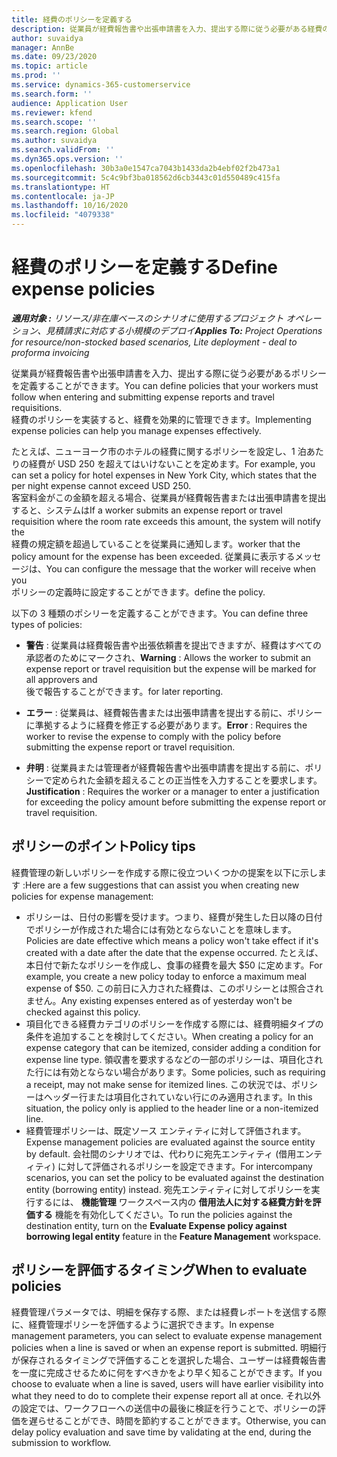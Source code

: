 ```yaml
---
title: 経費のポリシーを定義する
description: 従業員が経費報告書や出張申請書を入力、提出する際に従う必要がある経費のポリシーを定義することができます。
author: suvaidya
manager: AnnBe
ms.date: 09/23/2020
ms.topic: article
ms.prod: ''
ms.service: dynamics-365-customerservice
ms.search.form: ''
audience: Application User
ms.reviewer: kfend
ms.search.scope: ''
ms.search.region: Global
ms.author: suvaidya
ms.search.validFrom: ''
ms.dyn365.ops.version: ''
ms.openlocfilehash: 30b3a0e1547ca7043b1433da2b4ebf02f2b473a1
ms.sourcegitcommit: 5c4c9bf3ba018562d6cb3443c01d550489c415fa
ms.translationtype: HT
ms.contentlocale: ja-JP
ms.lasthandoff: 10/16/2020
ms.locfileid: "4079338"
---
```

# <a name="define-expense-policies"></a><span data-ttu-id="2a4d9-103">経費のポリシーを定義する</span><span class="sxs-lookup"><span data-stu-id="2a4d9-103">Define expense policies</span></span>

<span data-ttu-id="2a4d9-104">_**適用対象 :** リソース/非在庫ベースのシナリオに使用するプロジェクト オペレーション、見積請求に対応する小規模のデプロイ_</span><span class="sxs-lookup"><span data-stu-id="2a4d9-104">_**Applies To:** Project Operations for resource/non-stocked based scenarios, Lite deployment - deal to proforma invoicing_</span></span>

<span data-ttu-id="2a4d9-105">従業員が経費報告書や出張申請書を入力、提出する際に従う必要があるポリシーを定義することができます。</span><span class="sxs-lookup"><span data-stu-id="2a4d9-105">You can define policies that your workers must follow when entering and submitting expense reports and travel requisitions.</span></span>         
<span data-ttu-id="2a4d9-106">経費のポリシーを実装すると、経費を効果的に管理できます。</span><span class="sxs-lookup"><span data-stu-id="2a4d9-106">Implementing expense policies can help you manage expenses effectively.</span></span>         

<span data-ttu-id="2a4d9-107">たとえば、ニューヨーク市のホテルの経費に関するポリシーを設定し、1 泊あたりの経費が USD 250 を超えてはいけないことを定めます。</span><span class="sxs-lookup"><span data-stu-id="2a4d9-107">For example, you can set a policy for hotel expenses in New York City, which states that the per night expense cannot exceed USD 250.</span></span>       
<span data-ttu-id="2a4d9-108">客室料金がこの金額を超える場合、従業員が経費報告書または出張申請書を提出すると、システムは</span><span class="sxs-lookup"><span data-stu-id="2a4d9-108">If a worker submits an expense report or travel requisition where the room rate exceeds this amount, the system will notify the</span></span>         
<span data-ttu-id="2a4d9-109">経費の規定額を超過していることを従業員に通知します。</span><span class="sxs-lookup"><span data-stu-id="2a4d9-109">worker that the policy amount for the expense has been exceeded.</span></span> <span data-ttu-id="2a4d9-110">従業員に表示するメッセージは、</span><span class="sxs-lookup"><span data-stu-id="2a4d9-110">You can configure the message that the worker will receive when you</span></span>        
<span data-ttu-id="2a4d9-111">ポリシーの定義時に設定することができます。</span><span class="sxs-lookup"><span data-stu-id="2a4d9-111">define the policy.</span></span>      
        
<span data-ttu-id="2a4d9-112">以下の 3 種類のポシリーを定義することができます。</span><span class="sxs-lookup"><span data-stu-id="2a4d9-112">You can define three types of policies:</span></span>         
        
- <span data-ttu-id="2a4d9-113">**警告** : 従業員は経費報告書や出張依頼書を提出できますが、経費はすべての承認者のためにマークされ、</span><span class="sxs-lookup"><span data-stu-id="2a4d9-113">**Warning** : Allows the worker to submit an expense report or travel requisition but the expense will be marked for all approvers and</span></span>         
  <span data-ttu-id="2a4d9-114">後で報告することができます。</span><span class="sxs-lookup"><span data-stu-id="2a4d9-114">for later reporting.</span></span>        

- <span data-ttu-id="2a4d9-115">**エラー** : 従業員は、経費報告書または出張申請書を提出する前に、ポリシーに準拠するように経費を修正する必要があります。</span><span class="sxs-lookup"><span data-stu-id="2a4d9-115">**Error** : Requires the worker to revise the expense to comply with the policy before submitting the expense report or travel requisition.</span></span>        
 
 - <span data-ttu-id="2a4d9-116">**弁明** : 従業員または管理者が経費報告書や出張申請書を提出する前に、ポリシーで定められた金額を超えることの正当性を入力することを要求します。</span><span class="sxs-lookup"><span data-stu-id="2a4d9-116">**Justification** : Requires the worker or a manager to enter a justification for exceeding the policy amount before submitting the expense report or travel requisition.</span></span>        

## <a name="policy-tips"></a><span data-ttu-id="2a4d9-117">ポリシーのポイント</span><span class="sxs-lookup"><span data-stu-id="2a4d9-117">Policy tips</span></span>
<span data-ttu-id="2a4d9-118">経費管理の新しいポリシーを作成する際に役立ついくつかの提案を以下に示します :</span><span class="sxs-lookup"><span data-stu-id="2a4d9-118">Here are a few suggestions that can assist you when creating new policies for expense management:</span></span> 

- <span data-ttu-id="2a4d9-119">ポリシーは、日付の影響を受けます。つまり、経費が発生した日以降の日付でポリシーが作成された場合には有効とならないことを意味します。</span><span class="sxs-lookup"><span data-stu-id="2a4d9-119">Policies are date effective which means a policy won't take effect if it's created with a date after the date that the expense occurred.</span></span> <span data-ttu-id="2a4d9-120">たとえば、本日付で新たなポリシーを作成し、食事の経費を最大 $50 に定めます。</span><span class="sxs-lookup"><span data-stu-id="2a4d9-120">For example, you create a new policy today to enforce a maximum meal expense of $50.</span></span> <span data-ttu-id="2a4d9-121">この前日に入力された経費は、このポリシーとは照合されません。</span><span class="sxs-lookup"><span data-stu-id="2a4d9-121">Any existing expenses entered as of yesterday won't be checked against this policy.</span></span>
- <span data-ttu-id="2a4d9-122">項目化できる経費カテゴリのポリシーを作成する際には、経費明細タイプの条件を追加することを検討してください。</span><span class="sxs-lookup"><span data-stu-id="2a4d9-122">When creating a policy for an expense category that can be itemized, consider adding a condition for expense line type.</span></span> <span data-ttu-id="2a4d9-123">領収書を要求するなどの一部のポリシーは、項目化された行には有効とならない場合があります。</span><span class="sxs-lookup"><span data-stu-id="2a4d9-123">Some policies, such as requiring a receipt, may not make sense for itemized lines.</span></span> <span data-ttu-id="2a4d9-124">この状況では、ポリシーはヘッダー行または項目化されていない行にのみ適用されます。</span><span class="sxs-lookup"><span data-stu-id="2a4d9-124">In this situation, the policy only is applied to the header line or a non-itemized line.</span></span> 
- <span data-ttu-id="2a4d9-125">経費管理ポリシーは、既定ソース エンティティに対して評価されます。</span><span class="sxs-lookup"><span data-stu-id="2a4d9-125">Expense management policies are evaluated against the source entity by default.</span></span> <span data-ttu-id="2a4d9-126">会社間のシナリオでは、代わりに宛先エンティティ (借用エンティティ) に対して評価されるポリシーを設定できます。</span><span class="sxs-lookup"><span data-stu-id="2a4d9-126">For intercompany scenarios, you can set the policy to be evaluated against the destination entity (borrowing entity) instead.</span></span> <span data-ttu-id="2a4d9-127">宛先エンティティに対してポリシーを実行するには、 **機能管理** ワークスペース内の **借用法人に対する経費方針を評価する** 機能を有効化してください。</span><span class="sxs-lookup"><span data-stu-id="2a4d9-127">To run the policies against the destination entity, turn on the **Evaluate Expense policy against borrowing legal entity** feature in the **Feature Management** workspace.</span></span>

## <a name="when-to-evaluate-policies"></a><span data-ttu-id="2a4d9-128">ポリシーを評価するタイミング</span><span class="sxs-lookup"><span data-stu-id="2a4d9-128">When to evaluate policies</span></span>

<span data-ttu-id="2a4d9-129">経費管理パラメータでは、明細を保存する際、または経費レポートを送信する際に、経費管理ポリシーを評価するように選択できます。</span><span class="sxs-lookup"><span data-stu-id="2a4d9-129">In expense management parameters, you can select to evaluate expense management policies when a line is saved or when an expense report is submitted.</span></span> <span data-ttu-id="2a4d9-130">明細行が保存されるタイミングで評価することを選択した場合、ユーザーは経費報告書を一度に完成させるために何をすべきかをより早く知ることができます。</span><span class="sxs-lookup"><span data-stu-id="2a4d9-130">If you choose to evaluate when a line is saved, users will have earlier visibility into what they need to do to complete their expense report all at once.</span></span> <span data-ttu-id="2a4d9-131">それ以外の設定では、ワークフローへの送信中の最後に検証を行うことで、ポリシーの評価を遅らせることができ、時間を節約することができます。</span><span class="sxs-lookup"><span data-stu-id="2a4d9-131">Otherwise, you can delay policy evaluation and save time by validating at the end, during the submission to workflow.</span></span>

